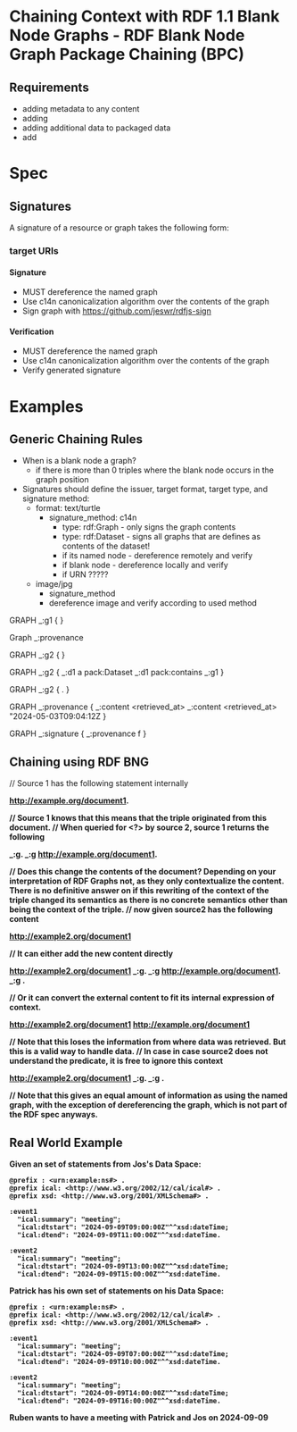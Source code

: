 # Chaining Context with RDF 1.1 Blank Node Graphs - RDF Blank Node Graph Package Chaining (BPC)


## Requirements 
* adding metadata to any content
* adding 
* adding additional data to packaged data
* add


# Spec



## Signatures

A signature of a resource or graph takes the following form:


### target URIs 

#### Signature
* MUST dereference the named graph
* Use c14n canonicalization algorithm over the contents of the graph
* Sign graph with https://github.com/jeswr/rdfjs-sign

#### Verification
* MUST dereference the named graph
* Use c14n canonicalization algorithm over the contents of the graph
* Verify generated signature


# Examples


## Generic Chaining Rules

* When is a blank node a graph?
  * if there is more than 0 triples where the blank node occurs in the graph position
* Signatures should define the issuer, target format, target type, and signature method:
  * format: text/turtle
    * signature_method: c14n
      * type: rdf:Graph - only signs the graph contents
      * type: rdf:Dataset - signs all graphs that are defines as contents of the dataset!
      * if its named node - dereference remotely and verify
      * if blank node - dereference locally and verify
      * if URN ?????
  * image/jpg
    * signature_method
    * dereference image and verify according to used method




GRAPH _:g1 
{
    <Ruben> <personality> <cool>
}

Graph _:provenance

GRAPH _:g2 
{
    <Ruben> <personality> <awesome>
}


GRAPH _:g2 
{
    _:d1 a pack:Dataset
    _:d1 pack:contains _:g1
}

GRAPH _:g2
{ 
    <Ruben> <personality> <awesome>.
}

GRAPH _:provenance 
{ 
    _:content <retrieved_at> <source1>
    _:content <retrieved_at> "2024-05-03T09:04:12Z
}

GRAPH _:signature
{
    _:provenance f
}

### 


## Chaining using RDF BNG

// Source 1 has the following statement internally

<a> <b> <c> <http://example.org/document1>.

// Source 1 knows that this means that the triple originated from this document.
// When queried for <a> <b> <?> by source 2, source 1 returns the following

<a> <b> <c> _:g.
_:g <origin> <http://example.org/document1>.

// Does this change the contents of the document? Depending on your interpretation of RDF Graphs not, as they only contextualize the content. There is no definitive answer on if this rewriting of the context of the triple changed its semantics as there is no concrete semantics other than being the context of the triple.
// now given source2 has the following content

<a> <b> <d> <http://example2.org/document1>

// It can either add the new content directly 

<a> <b> <d> <http://example2.org/document1>
<a> <b> <c> _:g.
_:g <origin> <http://example.org/document1>.
_:g <retrievedFrom> <source1>.

// Or it can convert the external content to fit its internal expression of context.

<a> <b> <d> <http://example2.org/document1>
<a> <b> <c> <http://example.org/document1>

// Note that this loses the information from where data was retrieved. But this is a valid way to handle data.
// In case in case source2 does not understand the <origin> predicate, it is free to ignore this context

<a> <b> <d> <http://example2.org/document1>
<a> <b> <c> _:g.
_:g <retrievedFrom> <source1>.

// Note that this gives an equal amount of information as using the named graph, with the exception of dereferencing the graph, which is not part of the RDF spec anyways.



## Real World Example

Given an set of statements from Jos's Data Space:

```
@prefix : <urn:example:ns#> .
@prefix ical: <http://www.w3.org/2002/12/cal/ical#> .
@prefix xsd: <http://www.w3.org/2001/XMLSchema#> .

:event1
  "ical:summary": "meeting";
  "ical:dtstart": "2024-09-09T09:00:00Z"^^xsd:dateTime;
  "ical:dtend": "2024-09-09T11:00:00Z"^^xsd:dateTime.

:event2
  "ical:summary": "meeting";
  "ical:dtstart": "2024-09-09T13:00:00Z"^^xsd:dateTime;
  "ical:dtend": "2024-09-09T15:00:00Z"^^xsd:dateTime.
```

Patrick has his own set of statements on his Data Space:

```
@prefix : <urn:example:ns#> .
@prefix ical: <http://www.w3.org/2002/12/cal/ical#> .
@prefix xsd: <http://www.w3.org/2001/XMLSchema#> .

:event1
  "ical:summary": "meeting";
  "ical:dtstart": "2024-09-09T07:00:00Z"^^xsd:dateTime;
  "ical:dtend": "2024-09-09T10:00:00Z"^^xsd:dateTime.

:event2
  "ical:summary": "meeting";
  "ical:dtstart": "2024-09-09T14:00:00Z"^^xsd:dateTime;
  "ical:dtend": "2024-09-09T16:00:00Z"^^xsd:dateTime.
```

Ruben wants to have a meeting with Patrick and Jos on 2024-09-09


